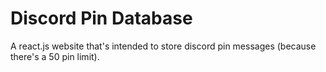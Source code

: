 # Discord Pin Database

A react.js website that's intended to store discord pin messages (because there's a 50 pin limit).
